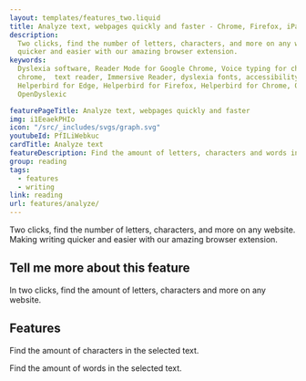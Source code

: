 ```yaml
---
layout: templates/features_two.liquid
title: Analyze text, webpages quickly and faster - Chrome, Firefox, iPad, Edge, iPhone
description:
  Two clicks, find the number of letters, characters, and more on any website. Making writing
  quicker and easier with our amazing browser extension.
keywords:
  Dyslexia software, Reader Mode for Google Chrome, Voice typing for chrome, Text to speech for
  chrome,  text reader, Immersive Reader, dyslexia fonts, accessibility software, dyslexia software,
  Helperbird for Edge, Helperbird for Firefox, Helperbird for Chrome, Opendyslexic for Chrome,
  OpenDyslexic

featurePageTitle: Analyze text, webpages quickly and faster
img: i1EeaekPHIo
icon: "/src/_includes/svgs/graph.svg"
youtubeId: PfILiWebkuc
cardTitle: Analyze text
featureDescription: Find the amount of letters, characters and words in seconds.
group: reading
tags: 
  - features
  - writing
link: reading
url: features/analyze/
---
```














Two clicks, find the number of letters, characters, and more on any website. Making writing quicker and easier with our amazing browser extension.




## Tell me more about this feature

In two clicks, find the amount of letters, characters and more on any website.


## Features
        
Find the amount of characters in the selected text.

Find the amount of words in the selected text.























